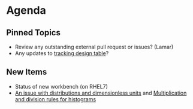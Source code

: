 Agenda
======

Pinned Topics
-------------
* Review any outstanding external pull request or issues? (Lamar)
* Any updates to [tracking design table](https://github.com/mantidproject/documents/blob/master/Project-Management/TechnicalSteeringCommittee/reports/TSC-TrackingDesignProposals.md)?

New Items
---------
* Status of new workbench (on RHEL7)
* [An issue with distributions and dimensionless units](https://github.com/mantidproject/documents/blob/fix-divide-distribution/Design/DistributionsAndDimensionlessData.md) and [Multiplication and division rules for histograms](https://github.com/mantidproject/documents/pull/25)
